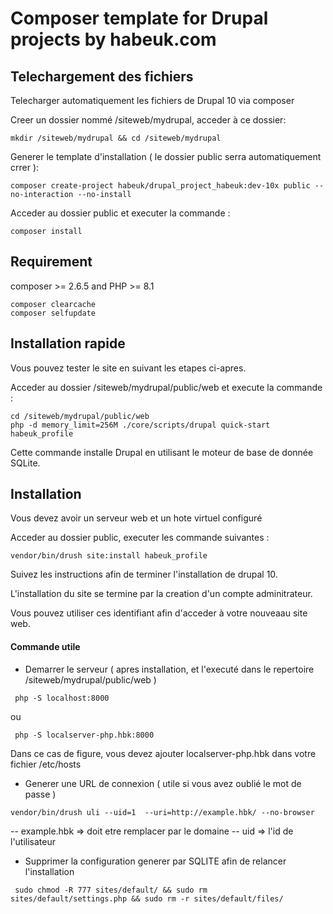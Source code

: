 # Composer template for Drupal projects by habeuk.com


## Telechargement des fichiers
Telecharger automatiquement les fichiers de Drupal 10 via composer

Creer un dossier nommé /siteweb/mydrupal, acceder à ce dossier:

```
mkdir /siteweb/mydrupal && cd /siteweb/mydrupal
```

Generer le template d'installation ( le dossier public serra automatiquement crrer ):

```
composer create-project habeuk/drupal_project_habeuk:dev-10x public --no-interaction --no-install
```

Acceder au dossier public et executer la commande :

```
composer install
```



## Requirement

composer >= 2.6.5 and PHP >= 8.1

```
composer clearcache
composer selfupdate
```

## Installation rapide

Vous pouvez tester le site en suivant les etapes ci-apres.

Acceder au dossier /siteweb/mydrupal/public/web et execute la commande :

```
cd /siteweb/mydrupal/public/web
php -d memory_limit=256M ./core/scripts/drupal quick-start habeuk_profile
```

Cette commande installe Drupal en utilisant le moteur de base de donnée SQLite.

## Installation

Vous devez avoir un serveur web et un hote virtuel configuré

Acceder au dossier public, executer les commande suivantes :

```
vendor/bin/drush site:install habeuk_profile
```

Suivez les instructions afin de terminer l'installation de drupal 10.

L'installation du site se termine par la creation d'un compte adminitrateur.

Vous pouvez utiliser ces identifiant afin d'acceder à votre nouveaau site web.

#### Commande utile

- Demarrer le serveur ( apres installation, et l'executé dans le repertoire /siteweb/mydrupal/public/web )

```
 php -S localhost:8000
```
ou 
```
 php -S localserver-php.hbk:8000
```
Dans ce cas de figure, vous devez ajouter localserver-php.hbk dans votre fichier /etc/hosts

- Generer une URL de connexion ( utile si vous avez oublié le mot de passe )

```
vendor/bin/drush uli --uid=1  --uri=http://example.hbk/ --no-browser
```

-- example.hbk => doit etre remplacer par le domaine
-- uid => l'id de l'utilisateur

- Supprimer la configuration generer par SQLITE afin de relancer l'installation

```
 sudo chmod -R 777 sites/default/ && sudo rm sites/default/settings.php && sudo rm -r sites/default/files/
```
